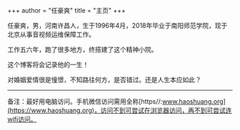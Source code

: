 +++
author = "任豪爽"
title =  "主页"
+++

任豪爽，男，河南许昌人，生于1996年4月，2018年毕业于南阳师范学院，现于北京从事音视频运维保障工作。

工作五六年，跑了很多地方，终搭建了这个精神小院。

这个博客将会记录他的一生！

<!-- 这是他的个人主页，擅长以环境的变化来麻醉自己，兜兜转转，弯弯绕绕，跑了不少地方，仍就无成，再无环境可供选择，终搭建了自己的博客，完成古早之念头，慢慢找到归途，可时间一去不复返，依此铭记，悼念曾浪费过的人生！ -->

对婚姻爱情很是憧憬，不知路往何方，是否错过。还是人生本应如此？

--- 

备注：最好用电脑访问。手机微信访问需用全称[https//:www.haoshuang.org](https://www.haoshuang.org)，访问不到可尝试在浏览器访问，再不到可尝试连wifi访问。

    
<!--   

💬 一点闲话:  

**许昌**（河南），古称“许”，地处“九州之中”，自古便是兵家必争之地，也是文化交汇之所。  
  
许昌人身上普遍有一种“中原人的韧劲”——不张扬，不浮夸，但做事有板有眼，靠得住。
  
美食一例-红薯： 
> 红薯粉碎，过水沉淀，制粉为芡，拉丝成条（粉条），久煮不烂（假）（不能久煮-真），滑韧有劲。   
> 
> 芡与粉条，蒸为焖子，煎之外焦内嫩，炒之香辣可口，拌蒜汁而香、香味扑鼻，回味无穷。
> 
> 芡与鸡肉，炸而后蒸，名曰酥鸡，软糯可口，外酥里嫩。
> 
> 芡裹蘑菇，下油而熟，金壳脆响，齿颊生津。
> 
> 红薯带泥，投于炭火，外焦里蜜，香气满巷。
> 
> 馔虽俗，味不凡，皆许人常餐也。

  
  许昌，不单单是一座城市，它是一个时代的印记，也是现代生活的缩影。它低调，却不平凡；它古老，却充满生机，欢迎大家来我们大许昌走走看看，吃吃玩玩。  
  

   -->

  <!-- 压不住压不住！注释掉吧！ -->